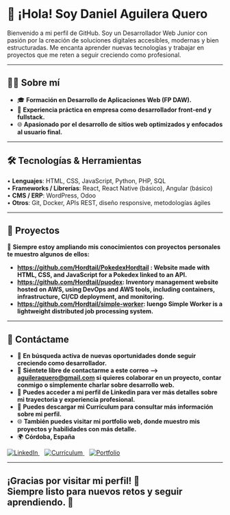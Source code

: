 # 👋 ¡Hola! Soy Daniel Aguilera Quero

Bienvenido a mi perfil de GitHub. Soy un Desarrollador Web Junior con pasión por la creación de soluciones digitales accesibles, modernas y bien estructuradas. Me encanta aprender nuevas tecnologías y trabajar en proyectos que me reten a seguir creciendo como profesional.

---

## 👨‍💻 Sobre mí

- 🎓 **Formación en Desarrollo de Aplicaciones Web (FP DAW).**
- 💼 **Experiencia práctica en empresa como desarrollador front-end y fullstack.**
- 🌐 **Apasionado por el desarrollo de sitios web optimizados y enfocados al usuario final.**

---

## 🛠️ Tecnologías & Herramientas

• **Lenguajes**: HTML, CSS, JavaScript, Python, PHP, SQL  
• **Frameworks / Librerías**: React, React Native (básico), Angular (básico)  
• **CMS / ERP**: WordPress, Odoo  
• **Otros**: Git, Docker, APIs REST, diseño responsive, metodologías ágiles

---

## 💼 Proyectos

🌱 **Siempre estoy ampliando mis conocimientos con proyectos personales te muestro algunos de ellos:**
- **https://github.com/Hordtail/PokedexHordtail : Website made with HTML, CSS, and JavaScript for a Pokedex linked to an API.**
- **https://github.com/Hordtail/puodex: Inventory management website hosted on AWS, using DevOps and AWS tools, including containers, infrastructure, CI/CD deployment, and monitoring.**
- **https://github.com/Hordtail/simple-worker: luengo Simple Worker is a lightweight distributed job processing system.**
---

## 🚀 Contáctame

- 💼 **En búsqueda activa de nuevas oportunidades donde seguir creciendo como desarrollador.**
- 📧 **Siéntete libre de contactarme a este correo --> aguileraquero@gmail.com si quieres colaborar en un proyecto, contar conmigo o simplemente charlar sobre desarrollo web.**
- 🔗 **Puedes acceder a mi perfil de Linkedin para ver más detalles sobre mi trayectoria y experiencia profesional.**
- 📄 **Puedes descargar mi Currículum para consultar más información sobre mi perfil.**
- 🌐 **También puedes visitar mi portfolio web, donde muestro mis proyectos y habilidades con más detalle.**
- 🌍 **Córdoba, España**

<p align="left">
  <a href="https://www.linkedin.com/in/danielaguileraquero/" target="_blank">
    <img src="https://img.shields.io/badge/Perfil–LinkedIn-blue?style=for-the-badge&logo=linkedin&logoColor=white" alt="LinkedIn">
  </a>
  &nbsp;&nbsp;
  <a href="https://drive.google.com/tu_enlace_cv" target="_blank">
    <img src="https://img.shields.io/badge/CV–Currículum-blue?style=for-the-badge&logo=google-drive&logoColor=white" alt="Currículum">
  </a>
  &nbsp;&nbsp;
  <a href="https://tudominio.com" target="_blank">
    <img src="https://img.shields.io/badge/Portfolio–Web-blue?style=for-the-badge&logo=google-chrome&logoColor=white" alt="Portfolio">
  </a>
</p>

---
¡Gracias por visitar mi perfil! 🙌<br>
Siempre listo para nuevos retos y seguir aprendiendo. 🚀
---
